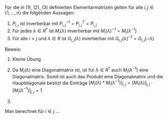 Fpr die in (1), (2), (3) definierten Elementarmatrizen gelten für alle $i, j \in \{ 1,\dots,n \}$ die folgenden Aussagen:
1) $P_{i,j}$ ist invertierbar mit $P^{-1}_{i,j} = P_{i,j}^{T} = P_{i,j}$
2) Für jedes $\lambda \in R^{*}$ ist $M_{i}(\lambda)$ invertierbar mit $M_{i}(\lambda)^{-1} = M_{i}(\lambda^{-1})$
3) Für alle $i < j$ und $\lambda \in R$ ist $G_{i,j}(\lambda)$ invertierbar mit $G_{i,j}(\lambda)^{-1} = G_{i,j}(-\lambda)$

Beweis:
1) Kleine Übung
2) Da $M_{i}(\lambda)$ eine Diagonalmatrix ist, ist für $\lambda \in R^{*}$ auch $M_{i}(\lambda^{-1})$ eine Diagonalmatrix. Somit ist auch das Produkt eine Diagonalmatrix und die Hauptdiagonale besitzt die Einträge
$[M_{i}(\lambda) * M_{i}(\lambda^{-1})]_{i,j} = [M_{i}(\lambda)]_{j,j} \cdot [M_{i}(\lambda^{-1})]_{j,j} = 1$ 

3)
Man berechnet für $i \in j$
...
